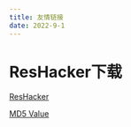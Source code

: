 ```yaml
---
title: 友情链接
date: 2022-9-1
---
```

# ResHacker下载

[ResHacker](https://redish101-my.sharepoint.com/personal/redish1111_redish101_tk/_layouts/15/download.aspx?UniqueId=70077199%2D18b8%2D4d80%2Db7b6%2D35351884d168)

[MD5 Value](https://redish101-my.sharepoint.com/personal/redish1111_redish101_tk/_layouts/15/download.aspx?SourceUrl=%2Fpersonal%2Fredish1111%5Fredish101%5Ftk%2FDocuments%2FCloudDisk%2FMD5Value%2Eexe)
